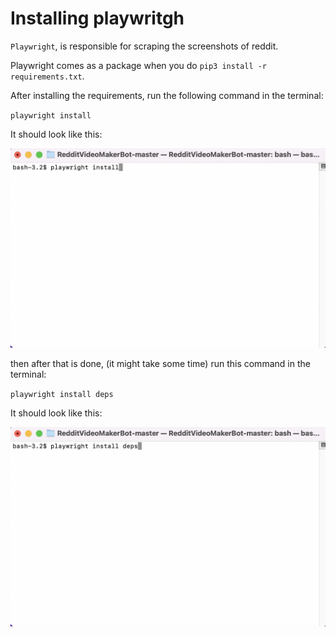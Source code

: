 # Installing playwritgh

`Playwright`, is responsible for scraping the screenshots of reddit.

Playwright comes as a package when you do `pip3 install -r requirements.txt`.

After installing the requirements, run the following command in the terminal:

`playwright install`

It should look like this:

<img src=".gitbook/assets/image (2) (1) (1) (1).png" alt="command entered" width="600">

then after that is done, (it might take some time) run this command in the terminal:

`playwright install deps`

It should look like this:

<img src=".gitbook/assets/image (2) (1) (1) (1) (1).png" alt="command entered" width="600">

